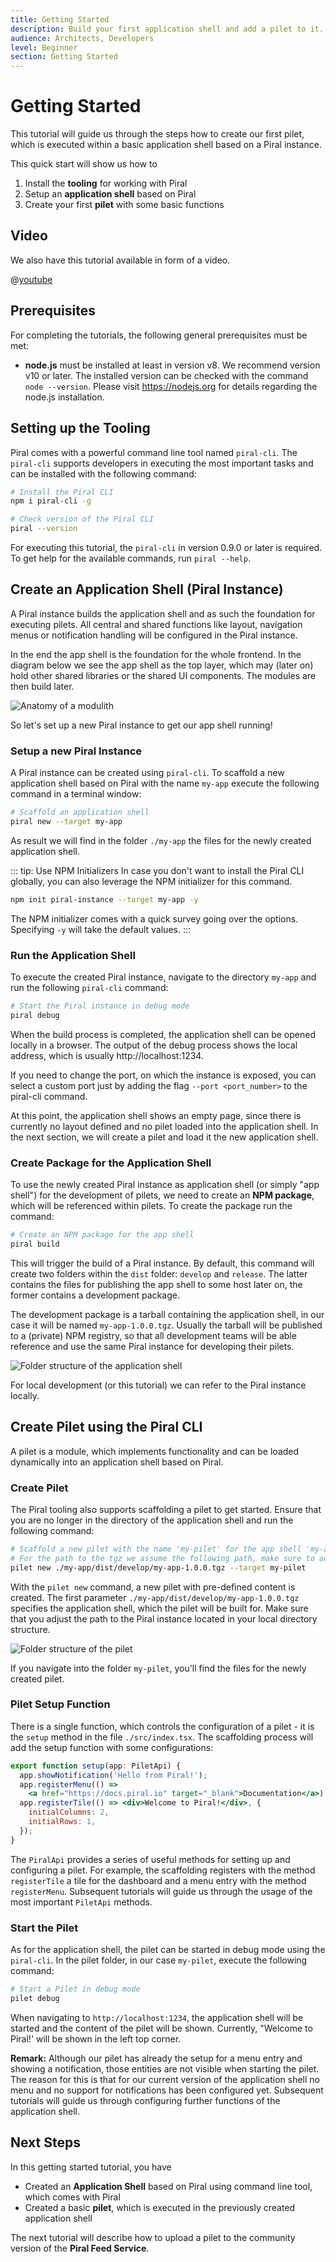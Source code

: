 ```yaml
---
title: Getting Started
description: Build your first application shell and add a pilet to it.
audience: Architects, Developers
level: Beginner
section: Getting Started
---
```


# Getting Started

This tutorial will guide us through the steps how to create our first pilet, which is executed within a basic application shell based on a Piral instance.

This quick start will show us how to

1. Install the **tooling** for working with Piral
2. Setup an **application shell** based on Piral
3. Create your first **pilet** with some basic functions

## Video

We also have this tutorial available in form of a video.

@[youtube](https://youtu.be/jHmzE1j64zo)

## Prerequisites

For completing the tutorials, the following general prerequisites must be met:

- **node.js** must be installed at least in version v8. We recommend version v10 or later. The installed version can be checked with the command `node --version`. Please visit https://nodejs.org for details regarding the node.js installation.

## Setting up the Tooling

Piral comes with a powerful command line tool named `piral-cli`. The `piral-cli` supports developers in executing the most important tasks and can be installed with the following command:

```sh
# Install the Piral CLI
npm i piral-cli -g

# Check version of the Piral CLI
piral --version
```

For executing this tutorial, the `piral-cli` in version 0.9.0 or later is required. To get help for the available commands, run `piral --help`.

## Create an Application Shell (Piral Instance)

A Piral instance builds the application shell and as such the foundation for executing pilets. All central and shared functions like layout, navigation menus or notification handling will be configured in the Piral instance.

In the end the app shell is the foundation for the whole frontend. In the diagram below we see the app shell as the top layer, which may (later on) hold other shared libraries or the shared UI components. The modules are then build later.

![Anatomy of a modulith](../diagrams/modulith.png)

So let's set up a new Piral instance to get our app shell running!

### Setup a new Piral Instance

A Piral instance can be created using `piral-cli`. To scaffold a new application shell based on Piral with the name `my-app` execute the following command in a terminal window:

```sh
# Scaffold an application shell
piral new --target my-app
```

As result we will find in the folder `./my-app` the files for the newly created application shell.

::: tip: Use NPM Initializers
In case you don't want to install the Piral CLI globally, you can also leverage the NPM initializer for this command.

```sh
npm init piral-instance --target my-app -y
```

The NPM initializer comes with a quick survey going over the options. Specifying `-y` will take the default values.
:::

### Run the Application Shell

To execute the created Piral instance, navigate to the directory `my-app` and run the following `piral-cli` command:

```sh
# Start the Piral instance in debug mode
piral debug
```

When the build process is completed, the application shell can be opened locally in a browser. The output of the debug process shows the local address, which is usually http://localhost:1234.

If you need to change the port, on which the instance is exposed, you can select a custom port just by adding the flag `--port <port_number>` to the piral-cli command.

At this point, the application shell shows an empty page, since there is currently no layout defined and no pilet loaded into the application shell. In the next section, we will create a pilet and load it the new application shell.

### Create Package for the Application Shell

To use the newly created Piral instance as application shell (or simply "app shell") for the development of pilets, we need to create an **NPM package**, which will be referenced within pilets. To create the package run the command:

```sh
# Create an NPM package for the app shell
piral build
```

This will trigger the build of a Piral instance. By default, this command will create two folders within the `dist` folder: `develop` and `release`. The latter contains the files for publishing the app shell to some host later on, the former contains a development package.

The development package is a tarball containing the application shell, in our case it will be named `my-app-1.0.0.tgz`. Usually the tarball will be published to a (private) NPM registry, so that all development teams will be able reference and use the same Piral instance for developing their pilets.

![Folder structure of the application shell](../diagrams/my-app-structure.png)

For local development (or this tutorial) we can refer to the Piral instance locally.

## Create Pilet using the Piral CLI

A pilet is a module, which implements functionality and can be loaded dynamically into an application shell based on Piral.

### Create Pilet

The Piral tooling also supports scaffolding a pilet to get started. Ensure that you are no longer in the directory of the application shell and run the following command:

```sh
# Scaffold a new pilet with the name 'my-pilet' for the app shell 'my-app'
# For the path to the tgz we assume the following path, make sure to adapt it to your directory structure
pilet new ./my-app/dist/develop/my-app-1.0.0.tgz --target my-pilet
```

With the `pilet new` command, a new pilet with pre-defined content is created. The first parameter `./my-app/dist/develop/my-app-1.0.0.tgz` specifies the application shell, which the pilet will be built for. Make sure that you adjust the path to the Piral instance located in your local directory structure.

![Folder structure of the pilet](../diagrams/my-pilet-structure.png)

If you navigate into the folder `my-pilet`, you'll find the files for the newly created pilet.

### Pilet Setup Function

There is a single function, which controls the configuration of a pilet - it is the `setup` method in the file `./src/index.tsx`. The scaffolding process will add the setup function with some configurations:

```jsx
export function setup(app: PiletApi) {
  app.showNotification('Hello from Piral!');
  app.registerMenu(() =>
    <a href="https://docs.piral.io" target="_blank">Documentation</a>);
  app.registerTile(() => <div>Welcome to Piral!</div>, {
    initialColumns: 2,
    initialRows: 1,
  });
}
```

The `PiralApi` provides a series of useful methods for setting up and configuring a pilet. For example, the scaffolding registers with the method `registerTile` a tile for the dashboard and a menu entry with the method `registerMenu`. Subsequent tutorials will guide us through the usage of the most important `PiletApi` methods.

### Start the Pilet

As for the application shell, the pilet can be started in debug mode using the `piral-cli`. In the pilet folder, in our case `my-pilet`, execute the following command:

```sh
# Start a Pilet in debug mode
pilet debug
```

When navigating to `http://localhost:1234`, the application shell will be started and the content of the pilet will be shown. Currently, "Welcome to Piral!' will be shown in the left top corner.

**Remark:** Although our pilet has already the setup for a menu entry and showing a notification, those entities are not visible when starting the pilet. The reason for this is that for our current version of the application shell no menu and no support for notifications has been configured yet. Subsequent tutorials will guide us through configuring further functions of the application shell.

## Next Steps

In this getting started tutorial, you have

- Created an **Application Shell** based on Piral using command line tool, which comes with Piral
- Created a basic **pilet**, which is executed in the previously created application shell

The next tutorial will describe how to upload a pilet to the community version of the **Piral Feed Service**.
